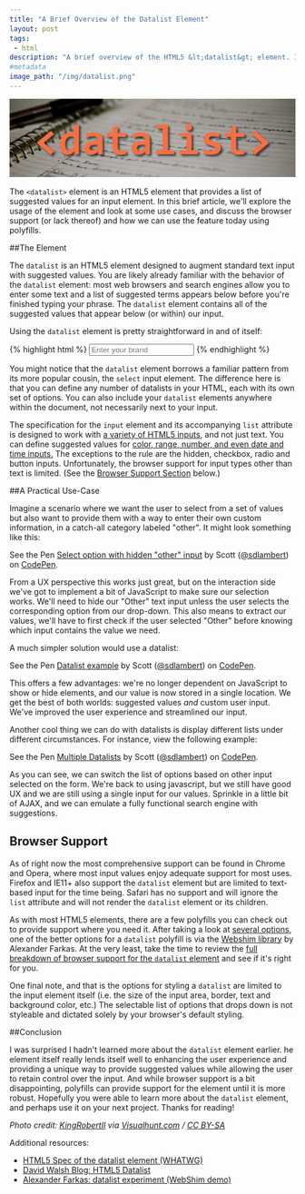 ```yaml
---
title: "A Brief Overview of the Datalist Element"
layout: post
tags:
 - html
description: "A brief overview of the HTML5 &lt;datalist&gt; element. I'll discuss how it can be used with various input types and discuss some examples of its use."
#metadata
image_path: "/img/datalist.png"
---
```


![Datalist element logo](/img/datalist.png "Datalist element logo")

The `<datalist>` element is an HTML5 element that provides a list of suggested values for an input element. In this brief article, we'll explore the usage of the element and look at some use cases, and discuss the browser support (or lack thereof) and how we can use the feature today using polyfills.

<!--more-->

##The Element

The `datalist` is an HTML5 element designed to augment standard text input with suggested values. You are likely already familiar with the behavior of the `datalist` element: most web browsers and search engines allow you to enter some text and a list of suggested terms appears below before you're finished typing your phrase. The `datalist` element contains all of the suggested values that appear below (or within) our input.

Using the `datalist` element is pretty straightforward in and of itself:

{% highlight html %}
<input type="text" name="laptopBrands" id="laptopBrands"
  placeholder="Enter your brand" list="brandList">
<datalist id="brandList">
    <option value="Acer">Acer</option>
    <option value="Apple">Apple</option>
    <option value="Asus">Asus</option>
    <option value="Dell">Dell</option>
    <option value="HP">HP</option>
    <option value="Lenovo">Lenovo</option>
    <option value="Samsung">Samsung</option>
    <option value="Sony">Sony</option>
</datalist>
{% endhighlight %}

You might notice that the `datalist` element borrows a familiar pattern from its more popular cousin, the `select` input element. The difference here is that you can define any number of datalists in your HTML, each with its own set of options. You can also include your `datalist` elements anywhere within the document, not necessarily next to your input.

The specification for the `input` element and its accompanying `list` attribute is designed to work with [a variety of HTML5 inputs][1], and not just text. You can define suggested values for [color, range, number, and even date and time inputs.][2] The exceptions to the rule are the hidden, checkbox, radio and button inputs. Unfortunately, the browser support for input types other than text is limited. (See the [Browser Support Section][3] below.)

##A Practical Use-Case

Imagine a scenario where we want the user to select from a set of values but also want to provide them with a way to enter their own custom information, in a catch-all category labeled "other". It might look something like this:

<p data-height="265" data-theme-id="0" data-slug-hash="ZWmKYa" data-default-tab="result" data-user="sdlambert" data-embed-version="2" class="codepen">See the Pen <a href="http://codepen.io/sdlambert/pen/ZWmKYa/">Select option with hidden "other" input</a> by Scott (<a href="http://codepen.io/sdlambert">@sdlambert</a>) on <a href="http://codepen.io">CodePen</a>.</p>
<script async src="//assets.codepen.io/assets/embed/ei.js"></script>

From a UX perspective this works just great, but on the interaction side we've got to implement a bit of JavaScript to make sure our selection works. We'll need to hide our "Other" text input unless the user selects the corresponding option from our drop-down. This also means to extract our values, we'll have to first check if the user selected "Other" before knowing which input contains the value we need.

A much simpler solution would use a datalist:

<p data-height="265" data-theme-id="0" data-slug-hash="MyzmYE" data-default-tab="result" data-user="sdlambert" data-embed-version="2" class="codepen">See the Pen <a href="http://codepen.io/sdlambert/pen/MyzmYE/">Datalist example</a> by Scott (<a href="http://codepen.io/sdlambert">@sdlambert</a>) on <a href="http://codepen.io">CodePen</a>.</p>
<script async src="//assets.codepen.io/assets/embed/ei.js"></script>

This offers a few advantages: we're no longer dependent on JavaScript to show or hide elements, and our value is now stored in a single location. We get the best of both worlds: suggested values *and* custom user input. We've improved the user experience and streamlined our input.

Another cool thing we can do with datalists is display different lists under different circumstances. For instance, view the following example:

<p data-height="265" data-theme-id="0" data-slug-hash="LZPeLB" data-default-tab="result" data-user="sdlambert" data-embed-version="2" class="codepen">See the Pen <a href="http://codepen.io/sdlambert/pen/LZPeLB/">Multiple Datalists</a> by Scott (<a href="http://codepen.io/sdlambert">@sdlambert</a>) on <a href="http://codepen.io">CodePen</a>.</p>
<script async src="//assets.codepen.io/assets/embed/ei.js"></script>

As you can see, we can switch the list of options based on other input selected on the form. We're back to using javascript, but we still have good UX and we are still using a single input for our values. Sprinkle in a little bit of AJAX, and we can emulate a fully functional search engine with suggestions.

<h2 id="BrowserSupport">Browser Support</h2>

As of right now the most comprehensive support can be found in Chrome and Opera, where most input values enjoy adequate support for most uses. Firefox and IE11+ also support the `datalist` element but are limited to text-based input for the time being. Safari has no support and will ignore the `list` attribute and will not render the `datalist` element or its children.

As with most HTML5 elements, there are a few polyfills you can check out to provide support where you need it. After taking a look at [several options][4], one of the better options for a `datalist` polyfill is via the [Webshim library][5] by Alexander Farkas. At the very least, take the time to review the [full breakdown of browser support for the `datalist` element][6] and see if it's right for you.

One final note, and that is the options for styling a `datalist` are limited to the input element itself (i.e. the size of the input area, border, text and background color, etc.) The selectable list of options that drops down is not styleable and dictated solely by your browser's default styling.

##Conclusion

I was surprised I hadn't learned more about the `datalist` element earlier. he element itself really lends itself well to enhancing the user experience and providing a unique way to provide suggested values while allowing the user to retain control over the input. And while browser support is a bit disappointing, polyfills can provide support for the element until it is more robust. Hopefully you were able to learn more about the `datalist` element, and perhaps use it on your next project. Thanks for reading!

*Photo credit: <a href="https://www.flickr.com/photos/photobyrk/5724824002/">KingRobertII</a> via <a href="https://visualhunt.com">Visualhunt.com</a> / <a href="http://creativecommons.org/licenses/by-sa/2.0/">CC BY-SA</a>*

Additional resources:

* [HTML5 Spec of the datalist element (WHATWG)][X]
* [David Walsh Blog: HTML5 Datalist][Y]
* [Alexander Farkas: datalist experiment (WebShim demo)][Z]


[1]:https://developer.mozilla.org/en-US/docs/Web/HTML/Element/input#attr-list
[2]:https://css-tricks.com/datalists-different-input-types/
[3]:#BrowserSupport
[4]:https://github.com/Modernizr/Modernizr/wiki/HTML5-Cross-Browser-Polyfills
[5]:http://afarkas.github.io/webshim/demos/
[6]:http://caniuse.com/#feat=datalist
[X]:https://html.spec.whatwg.org/multipage/forms.html#the-datalist-element
[y]:https://davidwalsh.name/datalist
[Z]:https://afarkas.github.io/webshim/demos/demos/webforms/datalist-experiment.html